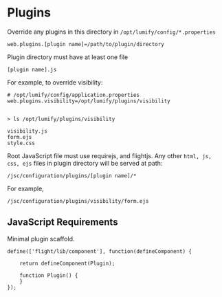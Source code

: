 Plugins
=======

Override any plugins in this directory in `/opt/lumify/config/*.properties`

    web.plugins.[plugin name]=/path/to/plugin/directory

Plugin directory must have at least one file
  
    [plugin name].js

For example, to override visibility:

    # /opt/lumify/config/application.properties
    web.plugins.visibility=/opt/lumify/plugins/visibility


    > ls /opt/lumify/plugins/visibility
  
    visibility.js
    form.ejs
    style.css

Root JavaScript file must use requirejs, and flightjs. Any other `html, js, css, ejs` files in plugin directory will be served at path:

    /jsc/configuration/plugins/[plugin name]/*

For example, 

    /jsc/configuration/plugins/visibility/form.ejs



JavaScript Requirements
-----------------------

Minimal plugin scaffold.

    define(['flight/lib/component'], function(defineComponent) {

        return defineComponent(Plugin);

        function Plugin() {
        }
    });
